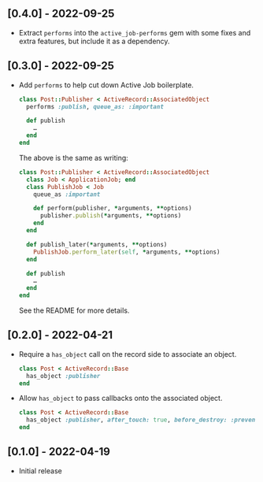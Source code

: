 ## [0.4.0] - 2022-09-25

- Extract `performs` into the `active_job-performs` gem with some fixes and extra features, but include it as a dependency.

## [0.3.0] - 2022-09-25

- Add `performs` to help cut down Active Job boilerplate.

  ```ruby
  class Post::Publisher < ActiveRecord::AssociatedObject
    performs :publish, queue_as: :important

    def publish
      …
    end
  end
  ```

  The above is the same as writing:

  ```ruby
  class Post::Publisher < ActiveRecord::AssociatedObject
    class Job < ApplicationJob; end
    class PublishJob < Job
      queue_as :important

      def perform(publisher, *arguments, **options)
        publisher.publish(*arguments, **options)
      end
    end

    def publish_later(*arguments, **options)
      PublishJob.perform_later(self, *arguments, **options)
    end

    def publish
      …
    end
  end
  ```

  See the README for more details.

## [0.2.0] - 2022-04-21

- Require a `has_object` call on the record side to associate an object.

  ```ruby
  class Post < ActiveRecord::Base
    has_object :publisher
  end
  ```

- Allow `has_object` to pass callbacks onto the associated object.

  ```ruby
  class Post < ActiveRecord::Base
    has_object :publisher, after_touch: true, before_destroy: :prevent_errant_post_destroy
  end
  ```

## [0.1.0] - 2022-04-19

- Initial release
